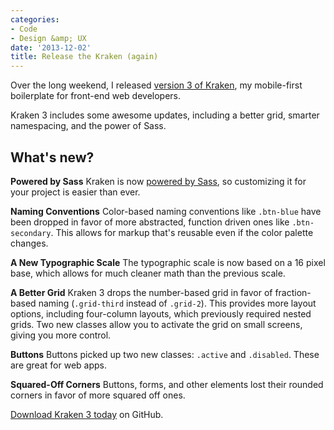 ```yaml
---
categories:
- Code
- Design &amp; UX
date: '2013-12-02'
title: Release the Kraken (again)
---
```


Over the long weekend, I released <a href="http://cferdinandi.github.io/kraken/">version 3 of Kraken</a>, my mobile-first boilerplate for front-end web developers.

Kraken 3 includes some awesome updates, including a better grid, smarter namespacing, and the power of Sass.

<!--more-->

<h2>What's new?</h2>

<p><strong>Powered by Sass</strong>
Kraken is now <a href="http://sass-lang.com/">powered by Sass</a>, so customizing it for your project is easier than ever.</p>

<p><strong>Naming Conventions</strong>
Color-based naming conventions like <code>.btn-blue</code> have been dropped in favor of more abstracted, function driven ones like <code>.btn-secondary</code>. This allows for markup that's reusable even if the color palette changes.</p>

<p><strong>A New Typographic Scale</strong>
The typographic scale is now based on a 16 pixel base, which allows for much cleaner math than the previous scale.</p>

<p><strong>A Better Grid</strong>
Kraken 3 drops the number-based grid in favor of fraction-based naming (<code>.grid-third</code> instead of <code>.grid-2</code>). This provides more layout options, including four-column layouts, which previously required nested grids. Two new classes allow you to activate the grid on small screens, giving you more control.</p>

<p><strong>Buttons</strong>
Buttons picked up two new classes: <code>.active</code> and <code>.disabled</code>. These are great for web apps.</p>

<p><strong>Squared-Off Corners</strong>
Buttons, forms, and other elements lost their rounded corners in favor of more squared off ones.</p>

<a href="http://cferdinandi.github.io/kraken/">Download Kraken 3 today</a> on GitHub.